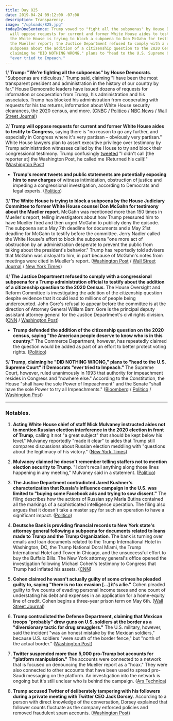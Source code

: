 ```yaml
---
title: Day 825
date: 2019-04-24 09:12:00 -07:00
description: Transparency.
image: "/uploads/825.jpg"
todayInOneSentence: Trump vowed to "fight all the subpoenas" by House Democrats and
  will oppose requests for current and former White House aides to testify to Congress;
  the White House is trying to block a subpoena to Don McGahn for testimony about
  the Mueller report; the Justice Department refused to comply with a congressional
  subpoena about the addition of a citizenship question to the 2020 Census; and Trump,
  claiming he "DID NOTHING WRONG," plans to "head to the U.S. Supreme Court" if Democrats
  "ever tried to Impeach."
---
```


1/ **Trump: "We're fighting all the subpoenas" by House Democrats**. "Subpoenas are ridiculous," Trump said, claiming "I have been the most transparent president and administration in the history of our country by far." House Democratic leaders have issued dozens of requests for information or cooperation from Trump, his administration and his associates. Trump has blocked his administration from cooperating with requests for his tax returns, information about White House security clearances, the 2020 census, and more. ([CNBC](https://www.cnbc.com/2019/04/24/trump-were-fighting-all-the-subpoenas-from-house-democrats.html) / [Politico](https://www.politico.com/story/2019/04/24/trump-subpoenas-mueller-report-1289431) / [NBC News](https://www.nbcnews.com/politics/white-house/trump-blasts-house-oversight-probes-says-white-house-fighting-all-n998046) / [Wall Street Journal](https://www.wsj.com/articles/trump-says-white-house-will-fight-mcgahn-subpoena-11556119173))

2/ **Trump will oppose requests for current and former White House aides to testify to Congress**, saying there is "no reason to go any further, and especially in Congress where it's very partisan – obviously very partisan." White House lawyers plan to assert executive privilege over testimony by Trump administration witnesses called by the House to try and block their congressional testimony. Trump confusingly [tweeted](https://twitter.com/realDonaldTrump/status/1121053578603397120) "I didn't call \[the reporter at\] the Washington Post, he called me (Returned his call)!" ([Washington Post](https://www.washingtonpost.com/politics/trump-says-he-is-opposed-to-white-house-aides-testifying-to-congress-deepening-power-struggle-with-hill/2019/04/23/0c7bd8dc-65e0-11e9-8985-4cf30147bdca_story.html?noredirect=on))

* **Trump's recent tweets and public statements are potentially exposing him to new charges** of witness intimidation, obstruction of justice and impeding a congressional investigation, according to Democrats and legal experts. ([Politico](https://www.politico.com/story/2019/04/24/mueller-report-trump-evidence-1288798))

3/ **The White House is trying to block a subpoena by the House Judiciary Committee to former White House counsel Don McGahn for testimony about the Mueller report**. McGahn was mentioned more than 150 times in Mueller's report, telling investigators about how Trump pressured him to have Mueller fired and then urged McGahn to publicly deny the episode. The subpoena set a May 7th deadline for documents and a May 21st deadline for McGahn to testify before the committee. Jerry Nadler called the White House's effort to block the subpoena "one more act of obstruction by an administration desperate to prevent the public from talking about the president's behavior." Trump has reportedly told advisers that McGahn was disloyal to him, in part because of McGahn's notes from meetings were cited in Mueller's report. ([Washington Post](https://www.washingtonpost.com/politics/white-house-plans-to-fight-house-subpoena-of-former-counsel-donald-mcgahn-for-testimony-on-mueller-report/2019/04/23/2d48732a-65f1-11e9-83df-04f4d124151f_story.html) / [Wall Street Journal](https://www.wsj.com/articles/trump-says-white-house-will-fight-mcgahn-subpoena-11556119173) / [New York Times](https://www.nytimes.com/2019/04/23/us/politics/trump-democrats.html))

4/ **The Justice Department refused to comply with a congressional subpoena for a Trump administration official to testify about the addition of a citizenship question to the 2020 Census**. The House Oversight and Reform Committee is investigating the addition of the citizenship question despite evidence that it could lead to millions of people being undercounted. John Gore's refusal to appear before the committee is at the direction of Attorney General William Barr. Gore is the principal deputy assistant attorney general for the Justice Department's civil rights division. ([CNN](https://www.cnn.com/2019/04/24/politics/census-citizenship-question-justice-department-house-democrats/index.html) / [Washington Post](https://www.washingtonpost.com/powerpost/justice-department-refuses-to-comply-with-congressional-subpoena-for-testimony-on-citizenship-question-and-2020-census/2019/04/24/d132996a-66a6-11e9-a1b6-b29b90efa879_story.html))

* **Trump defended the addition of the citizenship question on the 2020 census, saying "the American people deserve to know who is in this country."** The Commerce Department, however, has repeatedly claimed the question would be added as part of an effort to better protect voting rights. ([Politico](https://www.politico.com/story/2019/04/24/trump-citizenship-census-1289245))

5/ **Trump, claiming he "DID NOTHING WRONG," plans to "head to the U.S. Supreme Court" if Democrats "ever tried to Impeach."** The Supreme Court, however, ruled unanimously in 1993 that authority for impeachment resides in Congress and "nowhere else." According to the Constitution, the House "shall have the sole Power of Impeachment" and the Senate "shall have the sole Power to try all Impeachments." ([Bloomberg](https://www.bloomberg.com/news/articles/2019-04-24/trump-says-he-d-seek-supreme-court-help-to-deter-impeachment) / [Politico](https://www.politico.com/story/2019/04/24/trump-supreme-court-impeachment-1289314) / [Washington Post](https://www.washingtonpost.com/politics/trump-says-he-would-ask-supreme-court-to-intervene-if-hes-impeached/2019/04/24/73d7d63c-668c-11e9-82ba-fcfeff232e8f_story.html))

---

### Notables.

1. **Acting White House chief of staff Mick Mulvaney instructed aides not to mention Russian election interference in the 2020 election in front of Trump**, calling it not "a great subject" that should be kept below his level." Mulvaney reportedly "made it clear" to aides that Trump still compares discussions about Russian election meddling with "questions about the legitimacy of his victory." ([New York Times](https://www.nytimes.com/2019/04/24/us/politics/russia-2020-election-trump.html))

2. **Mulvaney claimed he doesn't remember telling staffers not to mention election security to Trump**. "I don't recall anything along those lines happening in any meeting," Mulvaney said in a statement. ([Politico](https://www.politico.com/story/2019/04/24/mulvney-election-security-trump-1289380))

3. **The Justice Department contradicted Jared Kushner's characterization that Russia's influence campaign in the U.S. was limited to "buying some Facebook ads and trying to sow dissent."** The filing describes how the actions of Russian spy Maria Butina contained all the markings of a sophisticated intelligence operation. The filing also argues that it doesn't take a master spy for such an operation to have a significant impact. ([Politico](https://www.politico.com/story/2019/04/23/jared-kushner-fbi-butina-1288769))

4. **Deutsche Bank is providing financial records to New York state's attorney general following a subpoena for documents related to loans made to Trump and the Trump Organization**. The bank is turning over emails and loan documents related to the Trump International Hotel in Washington, DC, the Trump National Doral Miami, the Trump International Hotel and Tower in Chicago, and the unsuccessful effort to buy the Buffalo Bills. The New York attorney general's office opened the investigation following Michael Cohen's testimony to Congress that Trump had inflated his assets. ([CNN](https://www-m.cnn.com/2019/04/24/politics/deutsche-bank-trump-records/index.html))

5. **Cohen claimed he wasn't actually guilty of some crimes he pleaded guilty to, saying "there is no tax evasion \[...\] it's a lie."** Cohen pleaded guilty to five counts of evading personal income taxes and one count of understating his debt and expenses in an application for a home-equity line of credit. Cohen begins a three-year prison term on May 6th. ([Wall Street Journal](https://www.wsj.com/articles/michael-cohen-in-recorded-phone-call-walks-back-parts-of-guilty-plea-11556121974))

6. **Trump contradicted the Defense Department, claiming that Mexican troops "probably" drew guns on U.S. soldiers at the border as a "diversionary tactic for drug smugglers."** The U.S. military, however, said the incident "was an honest mistake by the Mexican soldiers," because U.S. soldiers "were south of the border fence," but "north of the actual border." ([Washington Post](https://www.washingtonpost.com/national-security/2019/04/24/without-evidence-trump-says-border-incident-between-us-mexican-soldiers-was-probably-diversion-drug-smugglers/))

7. **Twitter suspended more than 5,000 pro-Trump bot accounts for "platform manipulation."** The accounts were connected to a network that is focused on denouncing the Mueller report as a "hoax." They were also connected to other accounts that have been used to spread pro-Saudi messaging on the platform. An investigation into the network is ongoing but it's still unclear who is behind the campaign. ([Ars Technica](https://arstechnica.com/information-technology/2019/04/twitter-shuts-down-network-of-5000-possibly-saudi-pro-trump-bots/))

8. **Trump accused Twitter of deliberately tampering with his followers during a private meeting with Twitter CEO Jack Dorsey**. According to a person with direct knowledge of the conversation, Dorsey explained that follower counts fluctuate as the company enforced policies and removed fraudulent spam accounts. ([Washington Post](https://www.washingtonpost.com/technology/2019/04/23/trump-meets-with-twitter-ceo-jack-dorsey-white-house/))